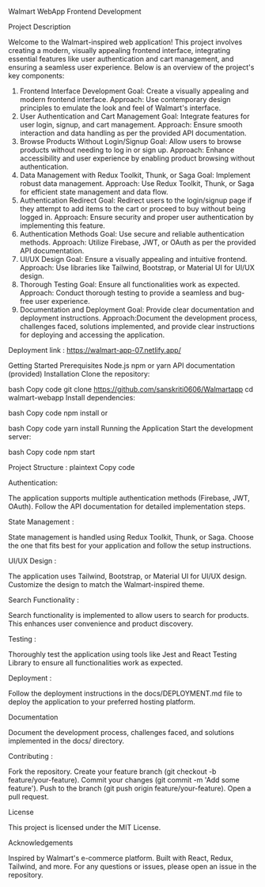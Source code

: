 Walmart WebApp Frontend Development

Project Description

Welcome to the Walmart-inspired web application! This project involves creating a modern, visually appealing frontend interface, integrating essential features like user authentication and cart management, and ensuring a seamless user experience. Below is an overview of the project's key components:

1. Frontend Interface Development
Goal: Create a visually appealing and modern frontend interface.
Approach: Use contemporary design principles to emulate the look and feel of Walmart's interface.
2. User Authentication and Cart Management
Goal: Integrate features for user login, signup, and cart management.
Approach: Ensure smooth interaction and data handling as per the provided API documentation.
3. Browse Products Without Login/Signup
Goal: Allow users to browse products without needing to log in or sign up.
Approach: Enhance accessibility and user experience by enabling product browsing without authentication.
4. Data Management with Redux Toolkit, Thunk, or Saga
Goal: Implement robust data management.
Approach: Use Redux Toolkit, Thunk, or Saga for efficient state management and data flow.
5. Authentication Redirect
Goal: Redirect users to the login/signup page if they attempt to add items to the cart or proceed to buy without being logged in.
Approach: Ensure security and proper user authentication by implementing this feature.
6. Authentication Methods
Goal: Use secure and reliable authentication methods.
Approach: Utilize Firebase, JWT, or OAuth as per the provided API documentation.
7. UI/UX Design
Goal: Ensure a visually appealing and intuitive frontend.
Approach: Use libraries like Tailwind, Bootstrap, or Material UI for UI/UX design.
8. Thorough Testing
Goal: Ensure all functionalities work as expected.
Approach: Conduct thorough testing to provide a seamless and bug-free user experience.
9. Documentation and Deployment
Goal: Provide clear documentation and deployment instructions.
Approach:Document the development process, challenges faced, solutions implemented, and provide clear instructions for deploying and accessing the application.

Deployment link : https://walmart-app-07.netlify.app/

Getting Started
Prerequisites
Node.js
npm or yarn
API documentation (provided)
Installation
Clone the repository:

bash
Copy code
git clone https://github.com/sanskriti0606/Walmartapp
cd walmart-webapp
Install dependencies:

bash
Copy code
npm install
or

bash
Copy code
yarn install
Running the Application
Start the development server:

bash
Copy code
npm start

Project Structure :
plaintext
Copy code

Authentication:

The application supports multiple authentication methods (Firebase, JWT, OAuth). Follow the API documentation for detailed implementation steps.

State Management :

State management is handled using Redux Toolkit, Thunk, or Saga. Choose the one that fits best for your application and follow the setup instructions.

UI/UX Design :

The application uses Tailwind, Bootstrap, or Material UI for UI/UX design. Customize the design to match the Walmart-inspired theme.

Search Functionality :

Search functionality is implemented to allow users to search for products. This enhances user convenience and product discovery.

Testing :

Thoroughly test the application using tools like Jest and React Testing Library to ensure all functionalities work as expected.

Deployment :

Follow the deployment instructions in the docs/DEPLOYMENT.md file to deploy the application to your preferred hosting platform.

Documentation

Document the development process, challenges faced, and solutions implemented in the docs/ directory.

Contributing :

Fork the repository.
Create your feature branch (git checkout -b feature/your-feature).
Commit your changes (git commit -m 'Add some feature').
Push to the branch (git push origin feature/your-feature).
Open a pull request.

License

This project is licensed under the MIT License.

Acknowledgements

Inspired by Walmart's e-commerce platform.
Built with React, Redux, Tailwind, and more.
For any questions or issues, please open an issue in the repository.
